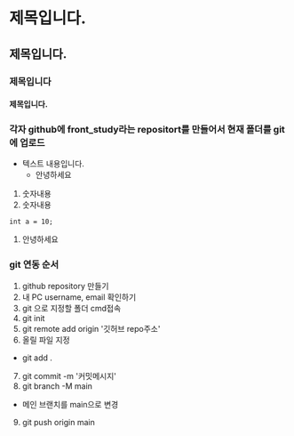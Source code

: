 # 제목입니다.
## 제목입니다.
### 제목입니다
#### 제목입니다.
### 각자 github에 front_study라는 repositort를 만들어서 현재 폴더를 git에 업로드

- 텍스트 내용입니다.
    - 안녕하세요
1. 숫자내용
1. 숫자내용
```
int a = 10;
```
1. 안녕하세요

### git 연동 순서
1. github repository 만들기
2. 내 PC username, email 확인하기
3. git 으로 지정할 폴더 cmd접속
3. git init
4. git remote add origin '깃허브 repo주소'
5. 올릴 파일 지정
- git add .
7. git commit -m '커밋메시지'
8. git branch -M main
- 메인 브랜치를 main으로 변경
9. git push origin main